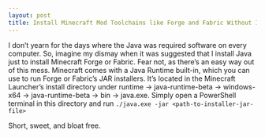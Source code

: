 ```yaml
---
layout: post
title: Install Minecraft Mod Toolchains like Forge and Fabric Without Installing Java
---
```

I don’t yearn for the days where the Java was required software on every computer. So, imagine my dismay when it was suggested that I install Java just to install Minecraft Forge or Fabric. Fear not, as there’s an easy way out of this mess. Minecraft comes with a Java Runtime built-in, which you can use to run Forge or Fabric’s JAR installers. It’s located in the Minecraft Launcher’s install directory under runtime -> java-runtime-beta -> windows-x64 -> java-runtime-beta -> bin -> java.exe. 
Simply open a PowerShell terminal in this directory and run `./java.exe -jar <path-to-installer-jar-file>`

Short, sweet, and bloat free. 







